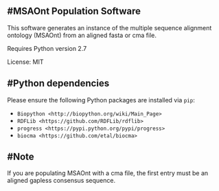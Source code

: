 #MSAOnt Population Software
------
This software generates an instance of the multiple sequence alignment ontology
(MSAOnt) from an aligned fasta or cma file.

Requires Python version 2.7

License: MIT

#Python dependencies
------
Please ensure the following Python packages are installed via ``pip``:
- `Biopython <http://biopython.org/wiki/Main_Page>`
- `RDFLib <https://github.com/RDFLib/rdflib>`
- `progress <https://pypi.python.org/pypi/progress>`
- `biocma <https://github.com/etal/biocma>`

#Note
------
If you are populating MSAOnt with a cma file, the first entry must be an 
aligned gapless consensus sequence.

